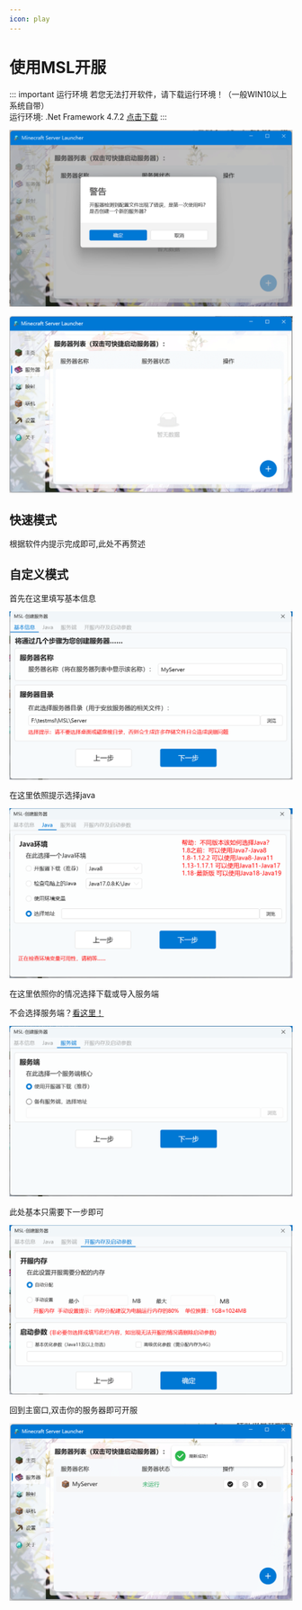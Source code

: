 ```yaml
---
icon: play
---
```

# 使用MSL开服

<!--
## 视频教程

<BiliBili bvid="BV1au4y1d7Td" />

## 文本教程
-->

::: important 运行环境
若您无法打开软件，请下载运行环境！（一般WIN10以上系统自带）  
运行环境: .Net Framework 4.7.2 [点击下载](https://dotnet.microsoft.com/en-us/download/dotnet-framework/thank-you/net472-developer-pack-offline-installer)
:::

![](./assets/first_use.png)

![](./assets/manually.png)

## 快速模式

根据软件内提示完成即可,此处不再赘述

## 自定义模式

首先在这里填写基本信息

![](./assets/create_1.png)

在这里依照提示选择java

![](./assets/create_2.png)

在这里依照你的情况选择下载或导入服务端

不会选择服务端？[看这里！](/docs/other/choose-server-tips)

![](./assets/create_3.png)

此处基本只需要下一步即可

![](./assets/create_4.png)

回到主窗口,双击你的服务器即可开服

![](./assets/create_final.png)